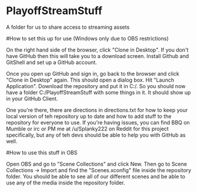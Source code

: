 # PlayoffStreamStuff
A folder for us to share access to streaming assets

#How to set this up for use (Windows only due to OBS restrictions)

On the right hand side of the browser, click "Clone in Desktop".  If you don't have GitHub
then this will take you to a download screen.  Install Github and GitShell and set up a GitHub
account.  

Once you open up GitHub and sign in, go back to the browser and click "Clone in Desktop" again.
This should open a dialog box.  Hit "Launch Application".  Download the repository and put it
in C:/.  So you should now have a folder C:/PlayoffStreamStuff with some things in it. It should
show up in your GitHub Client.

One you're there, there are directions in directions.txt for how to keep your local version of teh
repository up to date and how to add stuff to the repository for everyone to use.  If you're having
issues, you can find BBQ on Mumble or irc or PM me at /u/Splanky222 on Reddit for this project
specifically, but any of teh devs should be able to help you with GitHub as well.

#How to use this stuff in OBS

Open OBS and go to "Scene Collections" and click New.  Then go to Scene Collections -> Import and 
find the "Scenes.xconfig" file inside the repository folder.  You should be able to see all of our 
different scenes and be able to use any of the media inside the repository folder.

